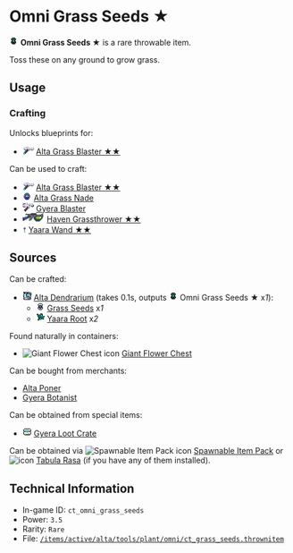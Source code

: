 # Omni Grass Seeds ★

<img src="https://raw.githubusercontent.com/Ceterai/Enternia/main/items/active/alta/tools/plant/omni/ct_grass_seeds.png" alt="Omni Grass Seeds ★ icon" loading="lazy" height="16px" width="auto" /> **Omni Grass Seeds ★** is a rare throwable item.

Toss these on any ground to grow grass.

## Usage

### Crafting

Unlocks blueprints for:

- <img src="https://raw.githubusercontent.com/Ceterai/Enternia/main/items/active/alta/tools/other/ct_alta_grass_blaster.png" alt="Alta Grass Blaster ★★ icon" loading="lazy" height="16px" width="auto" /> [Alta Grass Blaster ★★](https://ceterai.github.io/MyEnternia/Wiki/AltaGrassBlaster)

Can be used to craft:

- <img src="https://raw.githubusercontent.com/Ceterai/Enternia/main/items/active/alta/tools/other/ct_alta_grass_blaster.png" alt="Alta Grass Blaster ★★ icon" loading="lazy" height="16px" width="auto" /> [Alta Grass Blaster ★★](https://ceterai.github.io/MyEnternia/Wiki/AltaGrassBlaster)
- <img src="https://raw.githubusercontent.com/Ceterai/Enternia/main/items/active/alta/tools/plant/nade/ct_alta_grass_nade.png" alt="Alta Grass Nade icon" loading="lazy" height="16px" width="auto" /> [Alta Grass Nade](https://ceterai.github.io/MyEnternia/Wiki/AltaGrassNade)
- <img src="https://raw.githubusercontent.com/Ceterai/Enternia/main/items/active/alta/tools/other/ct_gyera_blaster.png" alt="Gyera Blaster icon" loading="lazy" height="16px" width="auto" /> [Gyera Blaster](https://ceterai.github.io/MyEnternia/Wiki/GyeraBlaster)
- <img src="https://raw.githubusercontent.com/Ceterai/Enternia/main/items/active/alta/tools/other/ct_haven_thrower.png" alt="Haven Grassthrower ★★ icon" loading="lazy" height="16px" width="auto" /> [Haven Grassthrower ★★](https://ceterai.github.io/MyEnternia/Wiki/HavenGrassthrower)
- <img src="https://raw.githubusercontent.com/Ceterai/Enternia/main/items/active/alta/tools/other/ct_yaara_wand.png" alt="Yaara Wand ★★ icon" loading="lazy" height="16px" width="auto" /> [Yaara Wand ★★](https://ceterai.github.io/MyEnternia/Wiki/YaaraWand)

## Sources

Can be crafted:

- ![ ](https://raw.githubusercontent.com/Ceterai/Enternia/main/objects/alta/crafting/dendrarium/icon.png) [Alta Dendrarium](https://ceterai.github.io/MyEnternia/Wiki/AltaDendrarium) (takes 0.1s, outputs <img src="https://raw.githubusercontent.com/Ceterai/Enternia/main/items/active/alta/tools/plant/omni/ct_grass_seeds.png" alt="Omni Grass Seeds ★ icon" loading="lazy" height="16px" width="auto" /> Omni Grass Seeds ★ x*1*):
  - <img src="https://raw.githubusercontent.com/Ceterai/Enternia/main/items/active/alta/tools/plant/ct_grass_seeds.png" alt="Grass Seeds icon" loading="lazy" height="16px" width="auto" /> [Grass Seeds](https://ceterai.github.io/MyEnternia/Wiki/GrassSeeds) x*1*
  - <img src="https://raw.githubusercontent.com/Ceterai/Enternia/main/items/generic/produce/ct_yaara_root.png" alt="Yaara Root icon" loading="lazy" height="16px" width="auto" /> [Yaara Root](https://ceterai.github.io/MyEnternia/Wiki/YaaraRoot) x*2*

Found naturally in containers:

- <img src="https://starbounder.org/mediawiki/images/b/ba/Giant_Flower_Chest.png" alt="Giant Flower Chest icon" loading="lazy" height="9.75px" width="12px" /> [Giant Flower Chest](https://starbounder.org/Giant_Flower_Chest)

Can be bought from merchants:

- [Alta Poner](https://ceterai.github.io/MyEnternia/Wiki/AltaPoner)
- [Gyera Botanist](https://ceterai.github.io/MyEnternia/Wiki/GyeraBotanist)

Can be obtained from special items:

- <img src="https://raw.githubusercontent.com/Ceterai/Enternia/main/items/active/alta/loot/biome/ct_gyera_loot.png" alt="Gyera Loot Crate icon" loading="lazy" height="16px" width="auto" /> [Gyera Loot Crate](https://ceterai.github.io/MyEnternia/Wiki/GyeraLootCrate)

Can be obtained via <img src="https://raw.githubusercontent.com/Silverfeelin/Starbound-SpawnableItemPack/master/interface/sip/iconSmall.png" alt="Spawnable Item Pack icon" width="18" height="14"/> [Spawnable Item Pack](https://steamcommunity.com/sharedfiles/filedetails/?id=733665104) or <img src="https://steamuserimages-a.akamaihd.net/ugc/263843960696222713/3EC9A7C005541F7D577EBCB8C5736B4EFC9973D6/" alt="icon" width="8" height="12"/> [Tabula Rasa](https://community.playstarbound.com/resources/the-tabula-rasa.3222/) (if you have any of them installed).

## Technical Information

- In-game ID: `ct_omni_grass_seeds`
- Power: `3.5`
- Rarity: `Rare`
- File: [`/items/active/alta/tools/plant/omni/ct_grass_seeds.thrownitem`](https://github.com/Ceterai/Enternia/blob/main/items/active/alta/tools/plant/omni/ct_grass_seeds.thrownitem)
